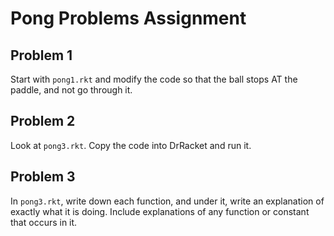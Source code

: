 # Pong Problems Assignment

## Problem 1
Start with `pong1.rkt` and modify the code so that the ball stops AT the paddle, and not go through it.

## Problem 2
Look at `pong3.rkt`. Copy the code into DrRacket and run it.

## Problem 3
In `pong3.rkt`, write down each function, and under it, write an explanation of exactly what it is doing. Include explanations of any function or constant that occurs in it.
